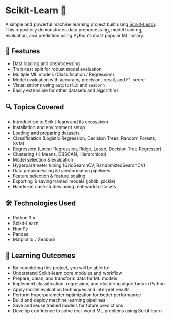# Scikit-Learn 🚀

A simple and powerful machine learning project built using [Scikit-Learn](https://scikit-learn.org/).  
This repository demonstrates data preprocessing, model training, evaluation, and prediction using Python's most popular ML library.


## 📌 Features
- Data loading and preprocessing
- Train-test split for robust model evaluation
- Multiple ML models (Classification / Regression)
- Model evaluation with accuracy, precision, recall, and F1-score
- Visualizations using `matplotlib` and `seaborn`
- Easily extensible for other datasets and algorithms


## 🔍 Topics Covered
- Introduction to Scikit-learn and its ecosystem
- Installation and environment setup
- Loading and preparing datasets
- Classification (Logistic Regression, Decision Trees, Random Forests, SVM)
- Regression (Linear Regression, Ridge, Lasso, Decision Tree Regressor)
- Clustering (K-Means, DBSCAN, Hierarchical)
- Model selection & evaluation
- Hyperparameter tuning (GridSearchCV, RandomizedSearchCV)
- Data preprocessing & transformation pipelines
- Feature selection & feature scaling
- Exporting & saving trained models (joblib, pickle)
- Hands-on case studies using real-world datasets
  

 ##  🛠️ Technologies Used
 
- Python 3.x
- Scikit-Learn
- NumPy
- Pandas
- Matplotlib / Seaborn

## 🎯 Learning Outcomes
- By completing this project, you will be able to:
- Understand Scikit-learn core modules and workflow
- Prepare, clean, and transform data for ML models
- Implement classification, regression, and clustering algorithms in Python
- Apply model evaluation techniques and interpret results
- Perform hyperparameter optimization for better performance
- Build and deploy machine learning pipelines
- Save and reuse trained models for future predictions
- Develop confidence to solve real-world ML problems using Scikit-learn
